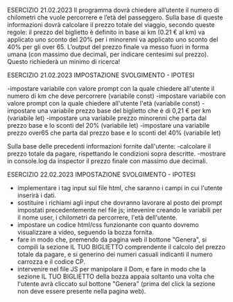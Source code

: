 ESERCIZIO 21.02.2023 Il programma dovrà chiedere all’utente il numero di chilometri che vuole percorrere e l’età del passeggero. Sulla base di queste informazioni dovrà calcolare il prezzo totale del viaggio, secondo queste regole: il prezzo del biglietto è definito in base ai km (0.21 € al km) va applicato uno sconto del 20% per i minorenni va applicato uno sconto del 40% per gli over 65. L’output del prezzo finale va messo fuori in forma umana (con massimo due decimali, per indicare centesimi sul prezzo). Questo richiederà un minimo di ricerca!

ESERCIZIO 21.02.2023 IMPOSTAZIONE SVOLGIMENTO - IPOTESI

-impostare variabile con valore prompt con la quale chiedere all'utente il numero di km che deve percorrere (variabile const)
-impostare variabile con valore prompt con la quale chiedere all'utente l'età (variabile const)
-impostare una variabile prezzo base del biglietto che è di 0,21 € per km (variabile let)
-impostare una variabile prezzo minorenni che parta dal prezzo base e lo sconti del 20% (variabile let)
-impostare una variabile prezzo over65 che parta dal prezzo base e lo sconti del 40% (variabile let)

Sulla base delle precedenti informazioni fornite dall'utente:
-calcolare il prezzo totale da pagare, rispettando le condizioni sopra descritte.
-mostrare in console.log da inspector il prezzo finale con massimo due decimali.


ESERCIZIO 22.02.2023 IMPOSTAZIONE SVOLGIMENTO - IPOTESI
- implementare i tag input sul file html, che saranno i campi in cui l'utente
inserirà i dati.
- sostituire i richiami agli input che dovranno lavorare al posto dei prompt
impostati precedentemente nel file js; intevenire creando le variabili per
il nome user, i chilometri da percorrere, l'età dell'utente.
- impostare un codice html/css funzionante con quanto dovremo visualizzare a video, seguendo la bozza fornita.
- fare in modo che, premendo da pagina web il bottone "Genera", si compili la
sezione IL TUO BIGLIETTO comprendente il calcolo del prezzo totale da pagare, e si generino dei numeri casuali indicanti il numero carrozza e il codice CP.
- intervenire nel file JS per manipolare il Dom, e fare in modo che la sezione
IL TUO BIGLIETTO della bozza appaia soltanto una volta che l'utente avrà
cliccato sul bottone "Genera" (prima del click la sezione non deve essere
presente nella pagina web).